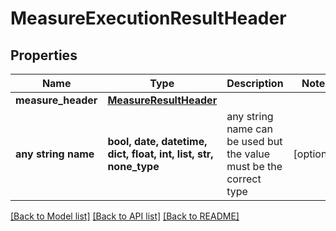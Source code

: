 # MeasureExecutionResultHeader


## Properties
Name | Type | Description | Notes
------------ | ------------- | ------------- | -------------
**measure_header** | [**MeasureResultHeader**](MeasureResultHeader.md) |  | 
**any string name** | **bool, date, datetime, dict, float, int, list, str, none_type** | any string name can be used but the value must be the correct type | [optional]

[[Back to Model list]](../README.md#documentation-for-models) [[Back to API list]](../README.md#documentation-for-api-endpoints) [[Back to README]](../README.md)


